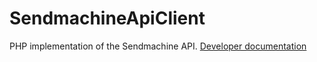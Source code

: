 SendmachineApiClient
====================

PHP implementation of the Sendmachine API.
[Developer documentation](http://developers.sendmachine.com/)
